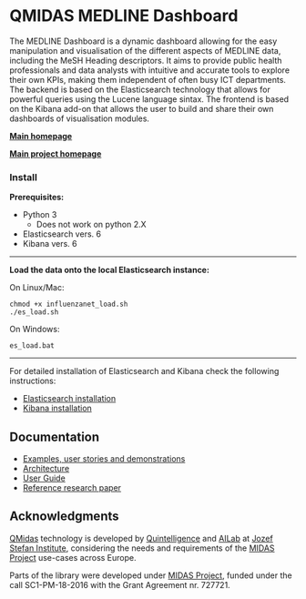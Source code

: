 
QMIDAS MEDLINE Dashboard
======

The MEDLINE Dashboard is a dynamic dashboard allowing for the easy manipulation and visualisation of the different aspects of MEDLINE data, including the MeSH Heading descriptors. It aims to provide public health professionals and data analysts with intuitive and accurate tools to explore their own KPIs, making them independent of often busy ICT departments. The backend is based on the Elasticsearch technology that allows for powerful queries using the Lucene language sintax. The frontend is based on the Kibana add-on that allows the user to build and share their own dashboards of visualisation modules. 

**[Main homepage](http://midas.quintelligence.com/medline_demos)**

**[Main project homepage](http://www.midasproject.eu/)**


### Install 

**Prerequisites:**

 - Python 3
   - Does not work on python 2.X
- Elasticsearch vers. 6
- Kibana vers. 6

---

**Load the data onto the local Elasticsearch instance:**

On Linux/Mac:

	chmod +x influenzanet_load.sh
    ./es_load.sh

On Windows:

	es_load.bat

---

For detailed installation of Elasticsearch and Kibana check the following instructions:
- [Elasticsearch installation](https://www.elastic.co/guide/en/elasticsearch/reference/current/install-elasticsearch.html)
- [Kibana installation](https://www.elastic.co/guide/en/kibana/current/install.html)


## Documentation

- [Examples, user stories and demonstrations](http://midas.quintelligence.com/medline_demos)
- [Architecture](https://github.com/qmidas/qmidas-medline/wiki/Architecture)
- [User Guide](https://github.com/qmidas/qmidas-medline/wiki/UserGuide)
- [Reference research paper](http://ailab.ijs.si/dunja/SiKDD2018/Papers/PitaCosta.pdf)

## Acknowledgments

[QMidas](http://midas.quintelligence.com/) technology is developed by [Quintelligence](http://quintelligence.com) and [AILab](http://ailab.ijs.si/) at 
[Jozef Stefan Institute](http://www.ijs.si/), considering the needs and requirements of the [MIDAS Project](http://www.midasproject.eu/about/) use-cases across Europe.

Parts of the library were developed under [MIDAS Project](http://www.midasproject.eu/about/), funded under the call SC1-PM-18-2016 with the Grant Agreement nr. 727721.
